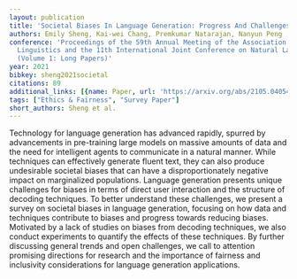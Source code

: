 ```yaml
---
layout: publication
title: 'Societal Biases In Language Generation: Progress And Challenges'
authors: Emily Sheng, Kai-wei Chang, Premkumar Natarajan, Nanyun Peng
conference: 'Proceedings of the 59th Annual Meeting of the Association for Computational
  Linguistics and the 11th International Joint Conference on Natural Language Processing
  (Volume 1: Long Papers)'
year: 2021
bibkey: sheng2021societal
citations: 89
additional_links: [{name: Paper, url: 'https://arxiv.org/abs/2105.04054'}]
tags: ["Ethics & Fairness", "Survey Paper"]
short_authors: Sheng et al.
---
```

Technology for language generation has advanced rapidly, spurred by
advancements in pre-training large models on massive amounts of data and the
need for intelligent agents to communicate in a natural manner. While
techniques can effectively generate fluent text, they can also produce
undesirable societal biases that can have a disproportionately negative impact
on marginalized populations. Language generation presents unique challenges for
biases in terms of direct user interaction and the structure of decoding
techniques. To better understand these challenges, we present a survey on
societal biases in language generation, focusing on how data and techniques
contribute to biases and progress towards reducing biases. Motivated by a lack
of studies on biases from decoding techniques, we also conduct experiments to
quantify the effects of these techniques. By further discussing general trends
and open challenges, we call to attention promising directions for research and
the importance of fairness and inclusivity considerations for language
generation applications.